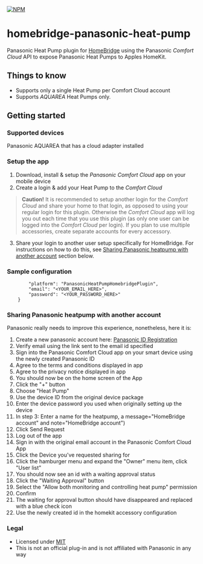 [![NPM](https://img.shields.io/npm/v/homebridge-panasonic-heat-pump)](https://npmjs.org/package/homebridge-panasonic-heat-pump)


# homebridge-panasonic-heat-pump
Panasonic Heat Pump plugin for [HomeBridge](https://github.com/nfarina/homebridge) using the Panasonic *Comfort Cloud* API to expose Panasonic Heat Pumps to Apples HomeKit.

## Things to know
* Supports only a single Heat Pump per Comfort Cloud account
* Supports *AQUAREA* Heat Pumps only.

## Getting started

### Supported devices
Panasonic AQUAREA that has a cloud adapter installed

### Setup the app
1. Download, install & setup the *Panasonic Comfort Cloud* app on your mobile device
2. Create a login & add your Heat Pump to the *Comfort Cloud*

> **Caution!** It is recommended to setup another login for the *Comfort Cloud* and share your home to that login, as opposed to using your regular login for this plugin. Otherwise the *Comfort Cloud* app will log you out each time that you use this plugin (as only one user can be logged into the *Comfort Cloud* per login). If you plan to use multiple accessories, create separate accounts for every accessory. 

3. Share your login to another user setup specifically for HomeBridge.
   For instructions on how to do this, see [Sharing Panasonic heatpump with another account](README.md#Sharing-Panasonic-heatpump-with-another-account) section below.

### Sample configuration
```{
        "platform": "PanasonicHeatPumpHomebridgePlugin",
		"email": "<YOUR_EMAIL_HERE>",
		"password": "<YOUR_PASSWORD_HERE>"
    }
```

### Sharing Panasonic heatpump with another account
Panasonic really needs to improve this experience, nonetheless, here it is:
1. Create a new panasonic account here: [Panasonic ID Registration](https://csapl.pcpf.panasonic.com/Account/Register001?lang=en)
2. Verify email using the link sent to the email id specified
3. Sign into the Panasonic Comfort Cloud app on your smart device using the newly created Panasonic ID
4. Agree to the terms and conditions displayed in app
5. Agree to the privacy notice displayed in app
6. You should now be on the home screen of the App
7. Click the "+" button
8. Choose "Heat Pump"
9. Use the device ID from the original device package
10. Enter the device password you used when originally setting up the device
11. In step 3: Enter a name for the heatpump, a message="HomeBridge account" and note="HomeBridge account")
12. Click Send Request
13. Log out of the app
14. Sign in with the original email account in the Panasonic Comfort Cloud App
15. Click the Device you've requested sharing for
16. Click the hamburger menu and expand the "Owner" menu item, click "User list"
17. You should now see an id with a waiting approval status
18. Click the "Waiting Approval" button
19. Select the "Allow both monitoring and controlling heat pump" permission
20. Confirm
21. The waiting for approval button should have disappeared and replaced with a blue check icon
22. Use the newly created id in the homekit accessory configuration

### Legal
* Licensed under [MIT](LICENSE)
* This is not an official plug-in and is not affiliated with Panasonic in any way

